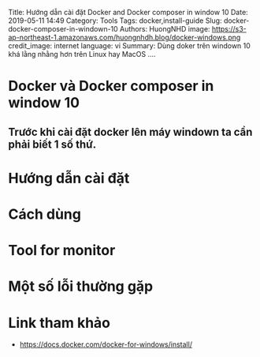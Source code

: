 Title: Hướng dẫn cài đặt Docker and Docker composer in window 10
Date: 2019-05-11 14:49
Category: Tools
Tags: docker,install-guide
Slug:  docker-docker-composer-in-windown-10
Authors: HuongNHD
image: https://s3-ap-northeast-1.amazonaws.com/huongnhdh.blog/docker-windows.png
credit_image: internet
language: vi
Summary: Dùng doker trên windown 10 khá lằng nhằng hơn trên Linux hay MacOS ....


# Docker và Docker composer in window 10
Trước khi cài đặt docker lên máy windown ta cần phải biết 1 số thứ.
- 
# Hướng dẫn cài đặt

# Cách dùng

# Tool for monitor

# Một số lỗi thường gặp

# Link tham khảo
- https://docs.docker.com/docker-for-windows/install/